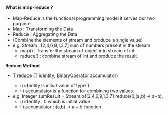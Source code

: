 #### What is map-reduce ?
- Map-Reduce is the functional programming model it serves our two purpose.
- Map : Transforming the Data
- Reduce : Aggregating the Data
- (Combine the elements of stream and produce a single value)
- e.g. Stream : [2,4,6,9,1,3,7] sum of numbers present in the stream
   - map() : Transfer the stream of object into stream of int
   - reduce() : combine stream of int and produce the result.

**Reduce Method**
- T reduce (T identity, BinaryOperator<T> accumulator)
   - i) identity is initial value of type T
   - ii) accumulator is a function for combining two values.
- e.g. Integer sumResult = Stream.of(2,4,6,9,1,3,7).reduce(0,(a,b) -> a+b);
   - i) identity : 0 which is initial value
   - ii) accumulator : (a,b) -> a + b function  



